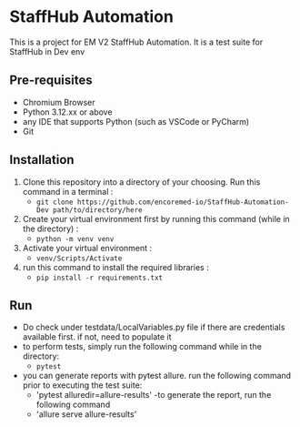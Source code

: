 # StaffHub Automation

This is a project for EM V2 StaffHub Automation. It is a test suite for StaffHub in Dev env

## Pre-requisites
- Chromium Browser
- Python 3.12.xx or above
- any IDE that supports Python (such as VSCode or PyCharm)
-  Git 

## Installation
1. Clone this repository into a directory of your choosing. Run this command in a terminal :
   - `git clone https://github.com/encoremed-io/StaffHub-Automation-Dev path/to/directory/here`
2. Create your virtual environment first by running this command (while in the directory) :
   - `python -m venv venv`
3. Activate your virtual environment :
   - `venv/Scripts/Activate`
4. run this command to install the required libraries :
   - `pip install -r requirements.txt`
  

## Run
- Do check under testdata/LocalVariables.py file if there are credentials available first. if not, need to populate it
- to perform tests, simply run the following command while in the directory:
  - `pytest`
- you can generate reports with pytest allure. run the following command prior to executing the test suite:
  - 'pytest alluredir=allure-results'
-to generate the report, run the following command
  - 'allure serve allure-results'
